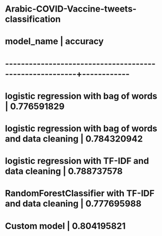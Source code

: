 # Arabic-COVID-Vaccine-tweets-classification

# model_name	                            	              |  accuracy
# --------------------------------------------------------+------------
# logistic regression with bag of words                   |	0.776591829
# logistic regression with bag of words and data cleaning |	0.784320942
# logistic regression with TF-IDF and data cleaning	      | 0.788737578
# RandomForestClassifier with TF-IDF and data cleaning    |	0.777695988
# Custom model                                            |	0.804195821

